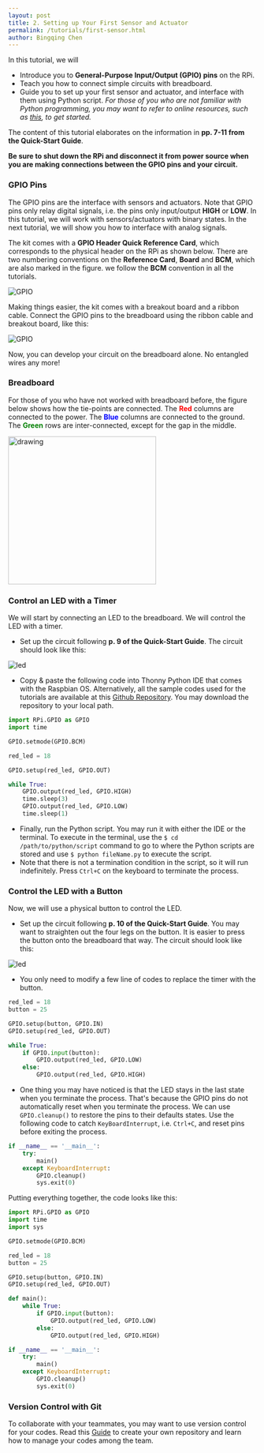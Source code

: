 ```yaml
---
layout: post
title: 2. Setting up Your First Sensor and Actuator  
permalink: /tutorials/first-sensor.html
author: Bingqing Chen
---
```

In this tutorial, we will

- Introduce you to **General-Purpose Input/Output (GPIO) pins** on the RPi.
- Teach you how to connect simple circuits with breadboard.
- Guide you to set up your first sensor and actuator, and interface with them using Python script. *For those of you who are not familiar with Python programming, you may want to refer to online resources, such as [this](https://www.learnpython.org/), to get started.*

The content of this tutorial elaborates on the information in **pp. 7-11 from the Quick-Start Guide**.

**Be sure to shut down the RPi and disconnect it from power source when you are making connections between the GPIO pins and your circuit.** 

### GPIO Pins
The GPIO pins are the interface with sensors and actuators. Note that GPIO pins only relay digital signals, i.e. the pins only input/output **HIGH** or **LOW**. In this tutorial, we will work with sensors/actuators with binary states. In the next tutorial, we will show you how to interface with analog signals.  

The kit comes with a **GPIO Header Quick Reference Card**, which corresponds to the physical header on the RPi as shown below. There are two numbering conventions on the **Reference Card**, **Board** and **BCM**, which are also marked in the figure. we follow the **BCM** convention in all the tutorials.  
 
![GPIO](/12740/assets/GPIO.jpg)

Making things easier, the kit comes with a breakout board and a ribbon cable. Connect the GPIO pins to the breadboard using the ribbon cable and breakout board, like this:

![GPIO](/12740/assets/breakout_b.jpg)

Now, you can develop your circuit on the breadboard alone. No entangled wires any more!

### Breadboard
For those of you who have not worked with breadboard before, the figure below shows how the tie-points are connected. The <span style="color:red">**Red**</span> columns are connected to the power. The <span style="color:blue">**Blue**</span> columns are connected to the ground. The <span style="color:green">**Green**</span> rows are inter-connected, except for the gap in the middle. 

<img src="/12740/assets/breadboard.png" alt="drawing" width="300"/>

### Control an LED with a Timer
We will start by connecting an LED to the breadboard. We will control the LED with a timer.  

- Set up the circuit following **p. 9 of the Quick-Start Guide**. The circuit should look like this: 

![led](/12740/assets/LED.jpg)

- Copy & paste the following code into Thonny Python IDE that comes with the Raspbian OS. Alternatively, all the sample codes used for the tutorials are available at this [Github Repository](https://github.com/chenbq1234/12740_code). You may download the repository to your local path.
 
```python
import RPi.GPIO as GPIO
import time

GPIO.setmode(GPIO.BCM)

red_led = 18

GPIO.setup(red_led, GPIO.OUT)

while True:
    GPIO.output(red_led, GPIO.HIGH)
    time.sleep(3)
    GPIO.output(red_led, GPIO.LOW)
    time.sleep(1)
```
- Finally, run the Python script. You may run it with either the IDE or the terminal. To execute in the terminal, use the `$ cd /path/to/python/script` command to go to where the Python scripts are stored and use `$ python fileName.py` to execute the script.  
- Note that there is not a termination condition in the script, so it will run indefinitely. Press `Ctrl+C` on the keyboard to terminate the process. 

### Control the LED with a Button
Now, we will use a physical button to control the LED.  

- Set up the circuit following **p. 10 of the Quick-Start Guide**. You may want to straighten out the four legs on the button. It is easier to press the button onto the breadboard that way. The circuit should look like this: 

![led](/12740/assets/LED_Button.jpg)

- You only need to modify a few line of codes to replace the timer with the button.

```python
red_led = 18
button = 25

GPIO.setup(button, GPIO.IN)
GPIO.setup(red_led, GPIO.OUT)

while True:
    if GPIO.input(button):
        GPIO.output(red_led, GPIO.LOW)
    else:
        GPIO.output(red_led, GPIO.HIGH)
```
- One thing you may have noticed is that the LED stays in the last state when you terminate the process. That's because the GPIO pins do not automatically reset when you terminate the process. We can use `GPIO.cleanup()` to restore the pins to their defaults states. Use the following code to catch `KeyBoardInterrupt`, i.e. `Ctrl+C`, and reset pins before exiting the process. 

```python
if __name__ == '__main__':
    try:
        main()
    except KeyboardInterrupt:
        GPIO.cleanup()
        sys.exit(0)
```

Putting everything together, the code looks like this:
```python
import RPi.GPIO as GPIO
import time
import sys

GPIO.setmode(GPIO.BCM)

red_led = 18
button = 25

GPIO.setup(button, GPIO.IN)
GPIO.setup(red_led, GPIO.OUT)

def main():
    while True:
        if GPIO.input(button):
            GPIO.output(red_led, GPIO.LOW)
        else:
            GPIO.output(red_led, GPIO.HIGH)

if __name__ == '__main__':
    try:
        main()
    except KeyboardInterrupt:
        GPIO.cleanup()
        sys.exit(0)
```

### Version Control with Git
To collaborate with your teammates, you may want to use version control for your codes. Read this [Guide](https://guides.github.com/activities/hello-world/) to create your own repository and learn how to manage your codes among the team.  






